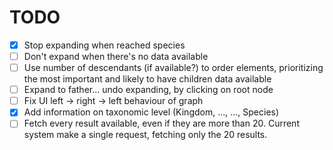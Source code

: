 TODO
=======

- [x] Stop expanding when reached species
- [ ] Don't expand when there's no data available
- [ ] Use number of descendants (if available?) to order elements, prioritizing the most important and likely to have children data available
- [ ] Expand to father... undo expanding, by clicking on root node
- [ ] Fix UI left -> right -> left behaviour of graph
- [x] Add information on taxonomic level (Kingdom, ..., ..., Species)
- [ ] Fetch every result available, even if they are more than 20. Current system make a single request, fetching only the 20 results. 